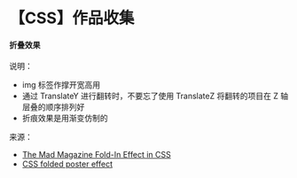 # 【CSS】作品收集

#### 折叠效果

<Article-C200612-MadFoldIn />

说明：

- img 标签作撑开宽高用
- 通过 TranslateY 进行翻转时，不要忘了使用 TranslateZ 将翻转的项目在 Z 轴层叠的顺序排列好
- 折痕效果是用渐变仿制的

来源：

- [The Mad Magazine Fold-In Effect in CSS](https://thomaspark.co/2020/06/the-mad-magazine-fold-in-effect-in-css)
- [CSS folded poster effect](https://codepen.io/lynnandtonic/pen/PoZpjOr)
